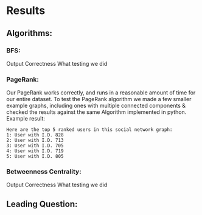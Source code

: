 # Results  

## Algorithms:  
### BFS:  
Output
Correctness
What testing we did

### PageRank: 
Our PageRank works correctly, and runs in a reasonable amount of time for our entire dataset. To test the PageRank algorithm we made a few smaller example graphs, including ones with multiple connected components & checked the results against the same Algorithm implemented in python. 
Example result:
```
Here are the top 5 ranked users in this social network graph:
1: User with I.D. 828
2: User with I.D. 713
3: User with I.D. 705
4: User with I.D. 719
5: User with I.D. 805
```

### Betweenness Centrality:
Output 
Correctness
What testing we did 
	

## Leading Question:


